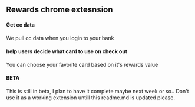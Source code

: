 ##  Rewards chrome extesnsion


#### Get cc data

We pull cc data when you login to your bank



#### help users decide what card to use on check out

You can choose your favorite card based on it's rewards value


#### BETA 

This is still in beta, I plan to have it complete maybe next week or so..
Don't use it as a working extension untill this readme.md is updated please.


